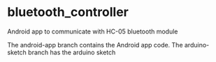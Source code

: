 # bluetooth_controller
Android app to communicate with HC-05 bluetooth module

The android-app branch contains the Android app code. 
The arduino-sketch branch has the arduino sketch
